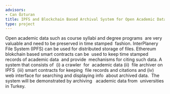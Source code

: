 ```yaml
---
advisors:
- Can Özturan
title: IPFS and Blockchain Based Archival System for Open Academic Data
type: project
---
```


Open academic data such as course syllabi and degree programs 
are very valuable and need to be preserved in time stamped 
fashion. InterPlanery File System (IPFS) can be used for distributed
storage of files. Ethereum blokchain based smart contracts can be 
used to keep time stamped records of academic data  and provide 
mechanisms for citing such data. A system that consists of  (i) a crawler 
for  academic data (ii)  file archiver on IPFS  (iii) smart contracts for keeping 
file records and citations and (iv)  web interface for searching and displaying info 
about archived data.  The system will be demonstrated by archiving  
academic data from  universities in Turkey.
